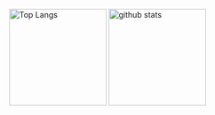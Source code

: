 <!-- GitHub Readme Stats: https://github.com/anuraghazra/github-readme-stats -->
<p align="left"> 
  <!-- Top Languages Card -->
  <!-- customize
    - PHPは除いている
    - レイアウトをコンパクトにしている
    - 表示する言語をdefaultの`5`から`６`に変更
    - テーマを`vue-dark`にしている
    - `border`を消している
  -->
  <img alt="Top Langs" height="175px" src="https://github-readme-stats.vercel.app/api/top-langs/?username=akihiro07&hide=php&layout=compact&langs_count=6&theme=vue-dark&hide_border=true" />
  <!-- GitHub Stats Card -->
  <!-- customize
    - privateリポジトリもカウントしている
    - アイコンを表示している
    - テーマを`vue-dark`にしている
    - `border`を消している
   -->
  <img alt="github stats" height="175px" src="https://github-readme-stats.vercel.app/api?username=akihiro07&count_private=true&show_icons=true&theme=vue-dark&hide_border=true" />
</p>
